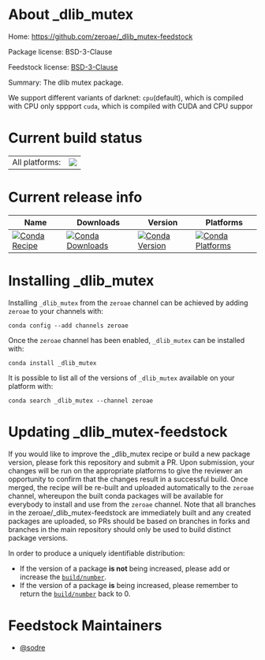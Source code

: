 About _dlib_mutex
=================

Home: https://github.com/zeroae/_dlib_mutex-feedstock

Package license: BSD-3-Clause

Feedstock license: [BSD-3-Clause](https://github.com/zeroae/_dlib_mutex-feedstock/blob/master/LICENSE.txt)

Summary: The dlib mutex package.

We support different variants of darknet:
`cpu`(default), which is compiled with CPU only sppport
`cuda`, which is compiled with CUDA and CPU suppor


Current build status
====================


<table><tr><td>All platforms:</td>
    <td>
      <a href="https://dev.azure.com/zeroae/feedstock-builds/_build/latest?definitionId=1&branchName=master">
        <img src="https://dev.azure.com/zeroae/feedstock-builds/_apis/build/status/_dlib_mutex-feedstock?branchName=master">
      </a>
    </td>
  </tr>
</table>

Current release info
====================

| Name | Downloads | Version | Platforms |
| --- | --- | --- | --- |
| [![Conda Recipe](https://img.shields.io/badge/recipe-_dlib_mutex-green.svg)](https://anaconda.org/zeroae/_dlib_mutex) | [![Conda Downloads](https://img.shields.io/conda/dn/zeroae/_dlib_mutex.svg)](https://anaconda.org/zeroae/_dlib_mutex) | [![Conda Version](https://img.shields.io/conda/vn/zeroae/_dlib_mutex.svg)](https://anaconda.org/zeroae/_dlib_mutex) | [![Conda Platforms](https://img.shields.io/conda/pn/zeroae/_dlib_mutex.svg)](https://anaconda.org/zeroae/_dlib_mutex) |

Installing _dlib_mutex
======================

Installing `_dlib_mutex` from the `zeroae` channel can be achieved by adding `zeroae` to your channels with:

```
conda config --add channels zeroae
```

Once the `zeroae` channel has been enabled, `_dlib_mutex` can be installed with:

```
conda install _dlib_mutex
```

It is possible to list all of the versions of `_dlib_mutex` available on your platform with:

```
conda search _dlib_mutex --channel zeroae
```




Updating _dlib_mutex-feedstock
==============================

If you would like to improve the _dlib_mutex recipe or build a new
package version, please fork this repository and submit a PR. Upon submission,
your changes will be run on the appropriate platforms to give the reviewer an
opportunity to confirm that the changes result in a successful build. Once
merged, the recipe will be re-built and uploaded automatically to the
`zeroae` channel, whereupon the built conda packages will be available for
everybody to install and use from the `zeroae` channel.
Note that all branches in the zeroae/_dlib_mutex-feedstock are
immediately built and any created packages are uploaded, so PRs should be based
on branches in forks and branches in the main repository should only be used to
build distinct package versions.

In order to produce a uniquely identifiable distribution:
 * If the version of a package **is not** being increased, please add or increase
   the [``build/number``](https://conda.io/docs/user-guide/tasks/build-packages/define-metadata.html#build-number-and-string).
 * If the version of a package **is** being increased, please remember to return
   the [``build/number``](https://conda.io/docs/user-guide/tasks/build-packages/define-metadata.html#build-number-and-string)
   back to 0.

Feedstock Maintainers
=====================

* [@sodre](https://github.com/sodre/)

